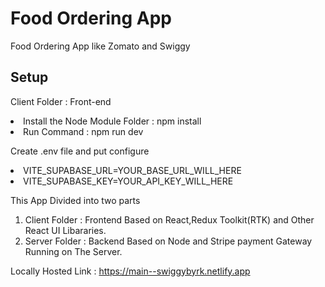 <h1> Food Ordering App</h1>
<p> Food Ordering App like Zomato and Swiggy</p>

<h2>Setup</h2>
<p>Client Folder : Front-end</p>
<li>Install the Node Module Folder : npm install</li>
<li>Run Command : npm run dev</li>

<p>Create .env file and put configure</li>
<li>VITE_SUPABASE_URL=YOUR_BASE_URL_WILL_HERE</;>
<li>VITE_SUPABASE_KEY=YOUR_API_KEY_WILL_HERE</li>


This App Divided into two parts 
1) Client Folder : Frontend Based on React,Redux Toolkit(RTK) and Other React UI Libararies.
2) Server Folder : Backend Based on Node and Stripe payment Gateway Running on The Server.

Locally Hosted Link : https://main--swiggybyrk.netlify.app
